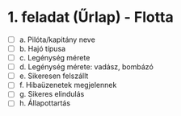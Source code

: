 # 1. feladat (Űrlap) - Flotta

- [ ] a. Pilóta/kapitány neve
- [ ] b. Hajó típusa
- [ ] c. Legénység mérete
- [ ] d. Legénység mérete: vadász, bombázó
- [ ] e. Sikeresen felszállt
- [ ] f. Hibaüzenetek megjelennek
- [ ] g. Sikeres elindulás
- [ ] h. Állapottartás